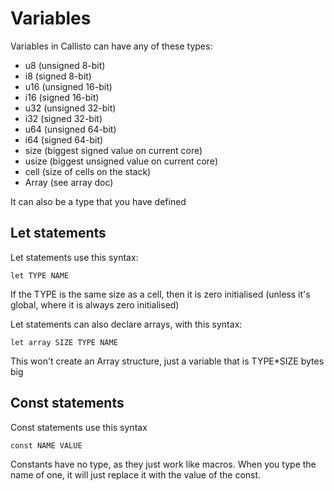 # Variables
Variables in Callisto can have any of these types:

- u8 (unsigned 8-bit)
- i8 (signed 8-bit)
- u16 (unsigned 16-bit)
- i16 (signed 16-bit)
- u32 (unsigned 32-bit)
- i32 (signed 32-bit)
- u64 (unsigned 64-bit)
- i64 (signed 64-bit)
- size (biggest signed value on current core)
- usize (biggest unsigned value on current core)
- cell (size of cells on the stack)
- Array (see array doc)

It can also be a type that you have defined

## Let statements
Let statements use this syntax:
```
let TYPE NAME
```

If the TYPE is the same size as a cell, then it is zero initialised (unless it's global,
where it is always zero initialised)

Let statements can also declare arrays, with this syntax:
```
let array SIZE TYPE NAME
```

This won't create an Array structure, just a variable that is TYPE*SIZE bytes big

## Const statements
Const statements use this syntax
```
const NAME VALUE
```

Constants have no type, as they just work like macros. When you type the name of one,
it will just replace it with the value of the const.
